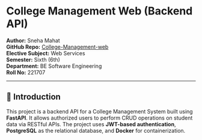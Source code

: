 # College Management Web (Backend API)

**Author:** Sneha Mahat  
**GitHub Repo:** [College-Management-web](https://github.com/snehamahat211/College-Management-web)  
**Elective Subject:** Web Services  
**Semester:** Sixth (6th)  
**Department:** BE Software Engineering  
**Roll No:** 221707  

---
## 📌 Introduction

This project is a backend API for a College Management System built using **FastAPI**. It allows authorized users to perform CRUD operations on student data via RESTful APIs. The project uses **JWT-based authentication**, **PostgreSQL** as the relational database, and **Docker** for containerization.


